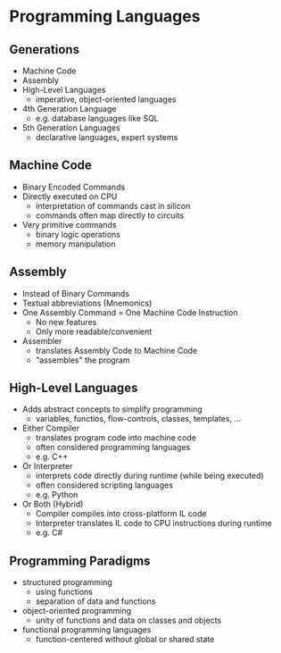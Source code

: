 # Programming Languages

## Generations
- Machine Code
- Assembly
- High-Level Languages
  - imperative, object-oriented languages
- 4th Generation Language
  - e.g. database languages like SQL
- 5th Generation Languages
  - declarative languages, expert systems

## Machine Code
- Binary Encoded Commands
- Directly executed on CPU
  - interpretation of commands cast in silicon
  - commands often map directly to circuits
- Very primitive commands
  - binary logic operations
  - memory manipulation

## Assembly
- Instead of Binary Commands
- Textual abbreviations (Mnemonics)
- One Assembly Command = One Machine Code Instruction
  - No new features
  - Only more readable/convenient
- Assembler
  - translates Assembly Code to Machine Code
  - "assembles" the program

## High-Level Languages
- Adds abstract concepts to simplify programming
  - variables, functios, flow-controls, classes, templates, ...
- Either Compiler
  - translates program code into machine code
  - often considered programming languages
  - e.g. C++
- Or Interpreter
  - interprets code directly during runtime (while being executed)
  - often considered scripting languages
  - e.g. Python
- Or Both (Hybrid)
  - Compiler compiles into cross-platform IL code
  - Interpreter translates IL code to CPU instructions during runtime
  - e.g. C#

## Programming Paradigms
- structured programming
  - using functions
  - separation of data and functions
- object-oriented programming
  - unity of functions and data on classes and objects
- functional programming languages
  - function-centered without global or shared state